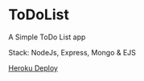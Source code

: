 # ToDoList
A Simple ToDo List app

Stack: NodeJs, Express, Mongo & EJS

[Heroku Deploy](https://pumpkin-cobbler-30573.herokuapp.com/)
